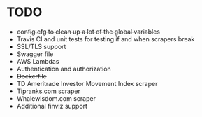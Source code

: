 TODO
======
* ~~config.cfg to clean up a lot of the global variables~~
* Travis CI and unit tests for testing if and when scrapers break
* SSL/TLS support
* Swagger file
* AWS Lambdas
* Authentication and authorization
* ~~Dockerfile~~
* TD Ameritrade Investor Movement Index scraper
* Tipranks.com scraper
* Whalewisdom.com scraper
* Additional finviz support
